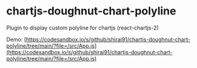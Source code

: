 # chartjs-doughnut-chart-polyline

Plugin to display custom polyline for chartjs (react-chartjs-2)

Demo:
[https://codesandbox.io/s/github/shirai91/chartjs-doughnut-chart-polyline/tree/main/?file=/src/App.js](https://codesandbox.io/s/github/shirai91/chartjs-doughnut-chart-polyline/tree/main/?file=/src/App.js)
